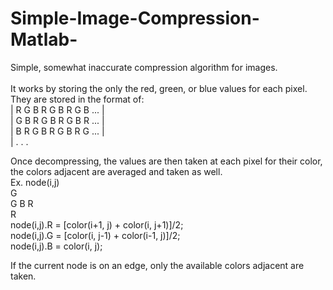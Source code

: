 # Simple-Image-Compression-Matlab-
Simple, somewhat inaccurate compression algorithm for images. <br />
<br />
It works by storing the only the red, green, or blue values for each pixel. <br />
They are stored in the format of: <br />
| R G B R G B R G B ... | <br />
| G B R G B R G B R ... | <br />
| B R G B R G B R G ... | <br />
| . . .

Once decompressing, the values are then taken at each pixel for their color, <br />
the colors adjacent are averaged and taken as well.<br />
Ex. node(i,j)<br />
  G<br />
G B R<br />
  R<br />
node(i,j).R = [color(i+1, j) + color(i, j+1)]/2;<br />
node(i,j).G = [color(i, j-1) + color(i-1, j)]/2;<br />
node(i,j).B = color(i, j);<br />

If the current node is on an edge, only the available colors adjacent are taken.<br />
